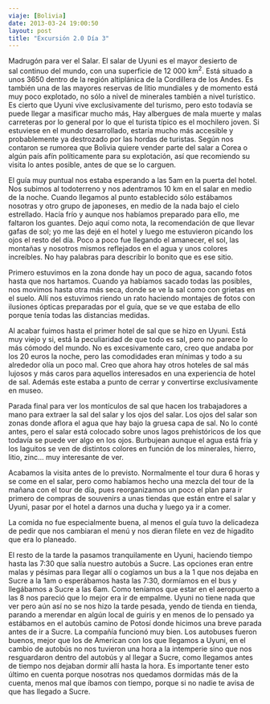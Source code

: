 ```yaml
---
viaje: [Bolivia]
date: 2013-03-24 19:00:50
layout: post
title: "Excursión 2.0 Día 3"
---
```

Madrugón para ver el Salar. El salar de Uyuni es el mayor desierto de sal continuo del mundo, con una superficie de 12 000 km<sup>2</sup>. Está situado a unos 3650 dentro de la región altiplánica de la Cordillera de los Andes. Es también una de las mayores reservas de litio mundiales y de momento está muy poco explotado, no sólo a nivel de minerales también a nivel turístico. Es cierto que Uyuni vive exclusivamente del turismo, pero esto todavía se puede llegar a masificar mucho más, Hay albergues de mala muerte y malas carreteras por lo general por lo que el turista típico es el mochilero joven. Si estuviese en el mundo desarrollado, estaría mucho más accesible y probablemente ya destrozado por las hordas de turistas. Según nos contaron se rumorea que Bolivia quiere vender parte del salar a Corea o algún país afín políticamente para su explotación, así que recomiendo su visita lo antes posible, antes de que se lo carguen.

El guía muy puntual nos estaba esperando a las 5am en la puerta del hotel. Nos subimos al todoterreno y nos adentramos 10 km en el salar en medio de la noche. Cuando llegamos al punto establecido sólo estábamos nosotras y otro grupo de japoneses, en medio de la nada bajo el cielo estrellado. Hacía frío y aunque nos habíamos preparado para ello, me faltaron los guantes. Dejo aquí como nota, la recomendación de que llevar gafas de sol; yo me las dejé en el hotel y luego me estuvieron picando los ojos el resto del día. Poco a poco fue llegando el amanecer, el sol, las montañas y nosotros mismos reflejados en el agua y unos colores increíbles. No hay palabras para describir lo bonito que es ese sitio.

Primero estuvimos en la zona donde hay un poco de agua, sacando fotos hasta que nos hartamos. Cuando ya habíamos sacado todas las posibles, nos movimos hasta otra más seca, donde se ve la sal como con grietas en el suelo. Allí nos estuvimos riendo un rato haciendo montajes de fotos con ilusiones ópticas preparadas por el guía, que se ve que estaba de ello porque tenía todas las distancias medidas.

Al acabar fuimos hasta el primer hotel de sal que se hizo en Uyuni. Está muy viejo y si, está la peculiaridad de que todo es sal, pero no parece lo más cómodo del mundo. No es excesivamente caro, creo que andaba por los 20 euros la noche, pero las comodidades eran mínimas y todo a su alrededor olía un poco mal. Creo que ahora hay otros hoteles de sal más lujosos y más caros para aquellos interesados en una experiencia de hotel de sal. Además este estaba a punto de cerrar y convertirse exclusivamente en museo.

Parada final para ver los montículos de sal que hacen los trabajadores a mano para extraer la sal del salar y los ojos del salar. Los ojos del salar son zonas donde aflora el agua que hay bajo la gruesa capa de sal. No lo conté antes, pero el salar está colocado sobre unos lagos prehistóricos de los que todavía se puede ver algo en los ojos. Burbujean aunque el agua está fría y los laguitos se ven de distintos colores en función de los minerales, hierro, litio, zinc... muy interesante de ver.

Acabamos la visita antes de lo previsto. Normalmente el tour dura 6 horas y se come en el salar, pero como habíamos hecho una mezcla del tour de la mañana con el tour de día, pues reorganizamos un poco el plan para ir primero de compras de souvenirs a unas tiendas que están entre el salar y Uyuni, pasar por el hotel a darnos una ducha y luego ya ir a comer.

La comida no fue especialmente buena, al menos el guía tuvo la delicadeza de pedir que nos cambiaran el menú y nos dieran filete en vez de higadito que era lo planeado.

El resto de la tarde la pasamos tranquilamente en Uyuni, haciendo tiempo hasta las 7:30 que salía nuestro autobús a Sucre. Las opciones eran entre malas y pésimas para llegar allí o cogíamos un bus a la 1 que nos dejaba en Sucre a la 1am o esperábamos hasta las 7:30, dormíamos en el bus y llegábamos a Sucre a las 6am. Como teníamos que estar en el aeropuerto a las 8 nos pareció que lo mejor era ir de empalme. Uyuni no tiene nada que ver pero aún así no se nos hizo la tarde pesada, yendo de tienda en tienda, parando a merendar en algún local de guiris y en menos de lo pensado ya estábamos en el autobús camino de Potosí donde hicimos una breve parada antes de ir a Sucre. La compañía funcionó muy bien. Los autobuses fueron buenos, mejor que los de American con los que llegamos a Uyuni, en el cambio de autobús no nos tuvieron una hora a la intemperie sino que nos resguardaron dentro del autobús y al llegar a Sucre, como llegamos antes de tiempo nos dejaban dormir allí hasta la hora. Es importante tener esto último en cuenta porque nosotras nos quedamos dormidas más de la cuenta, menos mal que íbamos con tiempo, porque si no nadie te avisa de que has llegado a Sucre.

<img src="https://lh3.ggpht.com/YGGAzHiMAcA7tXlARIAoKR-SVn1EZb6hnik8KOKsPQQtyweJrZ8aAc3aoyOygS7kj5HMwfrH0nYGeDlLuuuwKQ" alt="" data-key="7040163">

<img src="https://lh4.ggpht.com/Am30UHOEF_GLs6TdsHJQ_GwpF59JISJYTLbDQ4QpRK9bHR1_ynGIIBJV_wBcROETVYfXlmFSajtE0XZdLzo" alt="" data-key="3100200">

<img src="https://lh3.ggpht.com/Bbu73GMJttUQ83ka2lOhIuMnDT3cNsHyjVDc1RKzprzW6kF3tWuXDkwaDx0-n34-R_y6GJrJnQhKy8ifLlA" alt="" data-key="7040197">